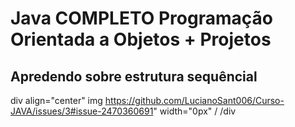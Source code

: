 # Java COMPLETO Programação Orientada a Objetos + Projetos

## Apredendo sobre estrutura sequêncial

div align="center"
img https://github.com/LucianoSant006/Curso-JAVA/issues/3#issue-2470360691" width="0px" /
/div



